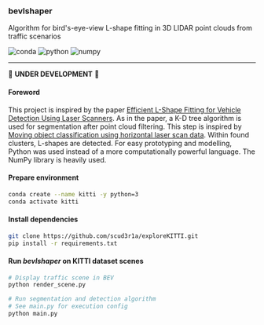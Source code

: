 ### bevlshaper

Algorithm for bird's-eye-view L-shape fitting in 3D LIDAR point clouds from traffic scenarios

![conda](https://img.shields.io/badge/Conda-4.7.5-green.svg)
![python](https://img.shields.io/badge/Python-3.7.3-yellow.svg)
![numpy](https://img.shields.io/badge/NumPy-1.18.1-blue.svg)

---

:hammer: **UNDER DEVELOPMENT** :wrench:

#### Foreword
This project is inspired by the paper [Efficient L-Shape Fitting for Vehicle Detection Using Laser Scanners](https://www.ri.cmu.edu/wp-content/uploads/2017/07/Xiao-2017-Efficient-L-Shape-Fitting.pdf).
As in the paper, a K-D tree algorithm is used for segmentation after point cloud filtering.
This step is inspired by [Moving object classification using horizontal laser scan data](https://www.researchgate.net/profile/Huijing_Zhao/publication/224557150_Moving_object_classification_using_horizontal_laser_scan_data/links/00b7d520b05aa1a131000000/Moving-object-classification-using-horizontal-laser-scan-data.pdf).
Within found clusters, L-shapes are detected.
For easy prototyping and modelling, Python was used instead of a more computationally powerful language.
The NumPy library is heavily used.

#### Prepare environment
```bash
conda create --name kitti -y python=3
conda activate kitti
```

#### Install dependencies
```bash
git clone https://github.com/scud3r1a/exploreKITTI.git
pip install -r requirements.txt
```

#### Run _bevlshaper_ on KITTI dataset scenes
```bash
# Display traffic scene in BEV
python render_scene.py

# Run segmentation and detection algorithm
# See main.py for execution config
python main.py
```